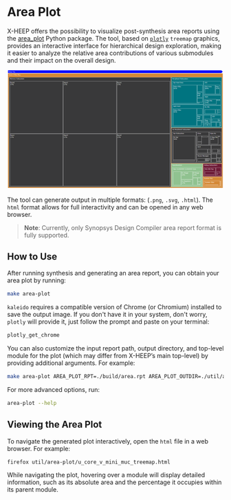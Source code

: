 # Area Plot
X-HEEP offers the possibility to visualize post-synthesis area reports using the [area_plot](https://github.com/vlsi-lab/area-plot-post-syn.git) Python package.
The tool, based on [`plotly`](https://plotly.com) `treemap` graphics, provides an interactive interface for hierarchical design exploration, making it easier to analyze the relative area contributions of various submodules and their impact on the overall design.

![X-Heep area example](./../images/x-heep-area-plot.png)

The tool can generate output in multiple formats: (`.png`, `.svg`, `.html`). The `html` format allows for full interactivity and can be opened in any web browser.


> **Note**: Currently, only Synopsys Design Compiler area report format is fully supported.

## How to Use

After running synthesis and generating an area report, you can obtain your area plot by running:

```sh
make area-plot
```
`kaleido` requires a compatible version of Chrome (or Chromium) installed to save the output image. If you don't have it in your system, don't worry, `plotly` will provide it,
just follow the prompt and paste on your terminal:

```sh
plotly_get_chrome
```

You can also customize the input report path, output directory, and top-level module for the plot (which may differ from X-HEEP’s main top-level) by providing additional arguments. For example:
```sh
make area-plot AREA_PLOT_RPT=./build/area.rpt AREA_PLOT_OUTDIR=./util/area-plot/ AREA_PLOT_TOP=u_core_v_mini_mcu
```

For more advanced options, run:
```sh
area-plot --help
```

## Viewing the Area Plot
To navigate the generated plot interactively, open the `html` file in a web browser. 
For example:
```
firefox util/area-plot/u_core_v_mini_muc_treemap.html
```
While navigating the plot, hovering over a module will display detailed information, such as its absolute area and the percentage it occupies within its parent module.